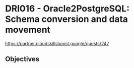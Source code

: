 # DRI016 - Oracle2PostgreSQL: Schema conversion and data movement
https://partner.cloudskillsboost.google/quests/247

## Objectives


